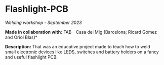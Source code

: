 # Flashlight-PCB
*Welding workshop - September 2023*

**Made in collaboration with:**
FAB - Casa del Mig (Barcelona; Ricard Gómez and Oriol Blas)*

**Description:**
That was an educative project made to teach how to weld small electronic devices like LEDS, switches and battery holders on a fancy and useful flashlight PCB.


